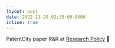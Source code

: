 ```yaml
---
layout: post
date: 2022-11-29 02:35:00-0400
inline: true
---
```


PatentCity paper R&R at [Research Policy](https://www.sciencedirect.com/journal/research-policy) 🙏
